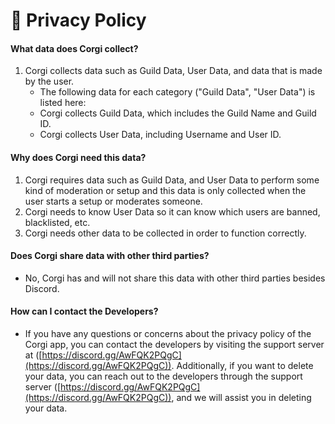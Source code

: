 # 📖 Privacy Policy

#### What data does Corgi collect?

1. Corgi collects data such as Guild Data, User Data, and data that is made by the user.
   * The following data for each category ("Guild Data", "User Data") is listed here:
   * Corgi collects Guild Data, which includes the Guild Name and Guild ID.
   * Corgi collects User Data, including Username and User ID.

#### Why does Corgi need this data?

1. Corgi requires data such as Guild Data, and User Data to perform some kind of moderation or setup and this data is only collected when the user starts a setup or moderates someone.
2. Corgi needs to know User Data so it can know which users are banned, blacklisted, etc.
3. Corgi needs other data to be collected in order to function correctly.

#### Does Corgi share data with other third parties?

* No, Corgi has and will not share this data with other third parties besides Discord.

#### How can I contact the Developers?

* If you have any questions or concerns about the privacy policy of the Corgi app, you can contact the developers by visiting the support server at ([https://discord.gg/AwFQK2PQgC](https://discord.gg/AwFQK2PQgC)). Additionally, if you want to delete your data, you can reach out to the developers through the support server ([https://discord.gg/AwFQK2PQgC](https://discord.gg/AwFQK2PQgC)), and we will assist you in deleting your data.